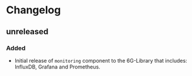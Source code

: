 # Changelog

## unreleased
### Added
- Initial release of `monitoring` component to the 6G-Library that includes: InfluxDB, Grafana and Prometheus.
